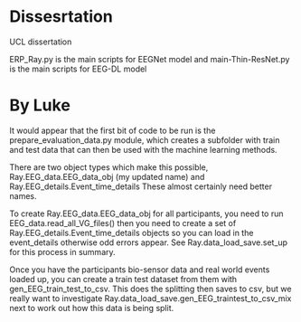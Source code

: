 # Dissesrtation
UCL dissertation

ERP_Ray.py is the main scripts for EEGNet model and main-Thin-ResNet.py is the main scripts for EEG-DL model



# By Luke

It would appear that the first bit of code to be run is the prepare_evaluation_data.py module, which creates a subfolder with train and test data that can then be used with the machine learning methods.

There are two object types which make this possible, Ray.EEG_data.EEG_data_obj (my updated name) and Ray.EEG_details.Event_time_details These almost certainly need better names.

To create Ray.EEG_data.EEG_data_obj for all participants, you need to run EEG_data.read_all_VG_files() then you need to create a set of Ray.EEG_details.Event_time_details objects so you can load in the event_details otherwise odd errors appear. See Ray.data_load_save.set_up for this process in summary.

Once you have the participants bio-sensor data and real world events loaded up, you can create a train test dataset from them with gen_EEG_train_test_to_csv. This does the splitting then saves to csv, but we really want to investigate Ray.data_load_save.gen_EEG_traintest_to_csv_mix next to work out how this data is being split.
